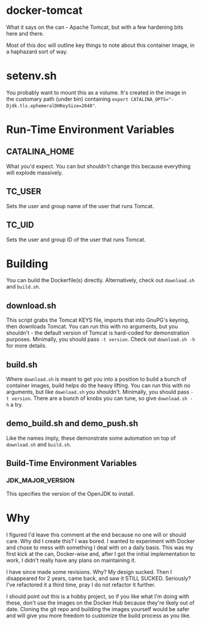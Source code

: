 # docker-tomcat

What it says on the can - Apache Tomcat, but with a few hardening bits here and
there.

Most of this doc will outline key things to note about this container image, in
a haphazard sort of way.


# setenv.sh

You probably want to mount this as a volume. It's created in the image in the
customary path (under bin) containing `export
CATALINA_OPTS="-Djdk.tls.ephemeralDHKeySize=2048"`.

# Run-Time Environment Variables

## CATALINA_HOME

What you'd expect. You can but shouldn't change this because everything will
explode massively.

## TC_USER

Sets the user and group name of the user that runs Tomcat.

## TC_UID

Sets the user and group ID of the user that runs Tomcat.

# Building

You can build the Dockerfile(s) directly. Alternatively, check out `download.sh`
and `build.sh`.

## download.sh

This script grabs the Tomcat KEYS file, imports that into GnuPG's keyring, then
downloads Tomcat. You can run this with no arguments, but you shouldn't - the
default version of Tomcat is hard-coded for demonstration purposes. Minimally,
you should pass `-t version`. Check out `download.sh -h` for more details.

## build.sh

Where `download.sh` is meant to get you into a position to build a bunch of
container images, build helps do the heavy lifting. You can run this with no
arguments, but like `download.sh` you shouldn't. Minimally, you should pass `-t
version`. There are a bunch of knobs you can tune, so give `download.sh -h` a
try.

## demo_build.sh and demo_push.sh

Like the names imply, these demonstrate some automation on top of `download.sh` and `build.sh`.

## Build-Time Environment Variables

### JDK_MAJOR_VERSION

This specifies the version of the OpenJDK to install.

# Why

I figured I'd leave this comment at the end because no one will or should care.
Why did I create this? I was bored. I wanted to experiment with Docker and chose
to mess with something I deal with on a daily basis. This was my first kick at
the can, Docker-wise and, after I got the initial implementation to work, I
didn't really have any plans on maintaining it.

I have since made some revisions. Why? My design sucked. Then I disappeared for
2 years, came back, and saw it STILL SUCKED. Seriously? I've refactored it a
third time, pray I do not refactor it further.

I should point out this is a hobby project, so if you like what I'm doing with
these, don't use the images on the Docker Hub because they're likely out of
date. Cloning the git repo and building the images yourself would be safer and
will give you more freedom to customize the build process as you like.
